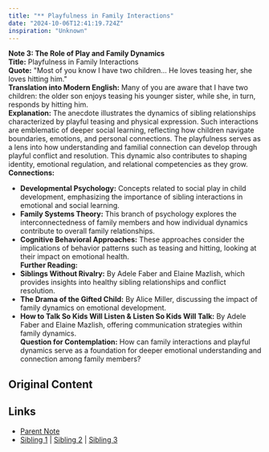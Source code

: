 ```yaml
---
title: "** Playfulness in Family Interactions"
date: "2024-10-06T12:41:19.724Z"
inspiration: "Unknown"
---
```


  
**Note 3: The Role of Play and Family Dynamics**  
**Title:** Playfulness in Family Interactions  
**Quote:** "Most of you know I have two children... He loves teasing her, she loves hitting him."  
**Translation into Modern English:** Many of you are aware that I have two children: the older son enjoys teasing his younger sister, while she, in turn, responds by hitting him.  
**Explanation:** The anecdote illustrates the dynamics of sibling relationships characterized by playful teasing and physical expression. Such interactions are emblematic of deeper social learning, reflecting how children navigate boundaries, emotions, and personal connections. The playfulness serves as a lens into how understanding and familial connection can develop through playful conflict and resolution. This dynamic also contributes to shaping identity, emotional regulation, and relational competencies as they grow.  
**Connections:**  
- **Developmental Psychology:** Concepts related to social play in child development, emphasizing the importance of sibling interactions in emotional and social learning.  
- **Family Systems Theory:** This branch of psychology explores the interconnectedness of family members and how individual dynamics contribute to overall family relationships.  
- **Cognitive Behavioral Approaches:** These approaches consider the implications of behavior patterns such as teasing and hitting, looking at their impact on emotional health.  
**Further Reading:**  
- **Siblings Without Rivalry:** By Adele Faber and Elaine Mazlish, which provides insights into healthy sibling relationships and conflict resolution.  
- **The Drama of the Gifted Child:** By Alice Miller, discussing the impact of family dynamics on emotional development.  
- **How to Talk So Kids Will Listen & Listen So Kids Will Talk:** By Adele Faber and Elaine Mazlish, offering communication strategies within family dynamics.  
**Question for Contemplation:** How can family interactions and playful dynamics serve as a foundation for deeper emotional understanding and connection among family members?  



## Original Content



## Links

- [Parent Note](/parent-note.md)
- [Sibling 1](/zettel1.md) | [Sibling 2](/zettel2.md) | [Sibling 3](/zettel3.md)
